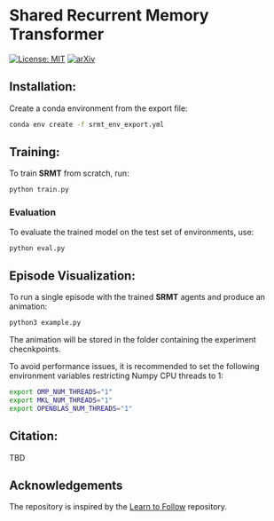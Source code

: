# Shared Recurrent Memory Transformer

[![License: MIT](https://img.shields.io/badge/License-MIT-blue.svg)](https://github.com/Aloriosa/srmt/blob/main/LICENSE)
[![arXiv](https://img.shields.io/badge/arXiv-tbd-b31b1b.svg)](tbd)


## Installation:

Create a conda environment from the export file:
```bash
conda env create -f srmt_env_export.yml
```
## Training:

To train **SRMT** from scratch, run:

```bash
python train.py
```

### Evaluation 
To evaluate the trained model on the test set of environments, use:
```bash
python eval.py
```

## Episode Visualization:

To run a single episode with the trained **SRMT** agents and produce an animation:

```bash
python3 example.py
```

The animation will be stored in the folder containing the experiment checnkpoints.

To avoid performance issues, it is recommended to set the following environment variables restricting Numpy CPU threads to 1:

```bash
export OMP_NUM_THREADS="1" 
export MKL_NUM_THREADS="1" 
export OPENBLAS_NUM_THREADS="1"
```


## Citation:

TBD

## Acknowledgements

The repository is inspired by the [Learn to Follow](https://github.com/AIRI-Institute/learn-to-follow) repository.
